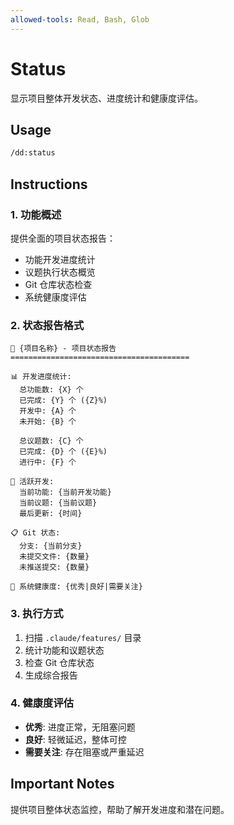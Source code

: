 ```yaml
---
allowed-tools: Read, Bash, Glob
---
```


# Status

显示项目整体开发状态、进度统计和健康度评估。

## Usage

```bash
/dd:status
```

## Instructions

### 1. 功能概述

提供全面的项目状态报告：

- 功能开发进度统计
- 议题执行状态概览
- Git 仓库状态检查
- 系统健康度评估

### 2. 状态报告格式

```
🎯 {项目名称} - 项目状态报告
========================================

📊 开发进度统计:
  总功能数: {X} 个
  已完成: {Y} 个 ({Z}%)
  开发中: {A} 个
  未开始: {B} 个

  总议题数: {C} 个
  已完成: {D} 个 ({E}%)
  进行中: {F} 个

🔄 活跃开发:
  当前功能: {当前开发功能}
  当前议题: {当前议题}
  最后更新: {时间}

📋 Git 状态:
  分支: {当前分支}
  未提交文件: {数量}
  未推送提交: {数量}

🏥 系统健康度: {优秀|良好|需要关注}
```

### 3. 执行方式

1. 扫描 `.claude/features/` 目录
2. 统计功能和议题状态
3. 检查 Git 仓库状态
4. 生成综合报告

### 4. 健康度评估

- **优秀**: 进度正常，无阻塞问题
- **良好**: 轻微延迟，整体可控
- **需要关注**: 存在阻塞或严重延迟

## Important Notes

提供项目整体状态监控，帮助了解开发进度和潜在问题。
